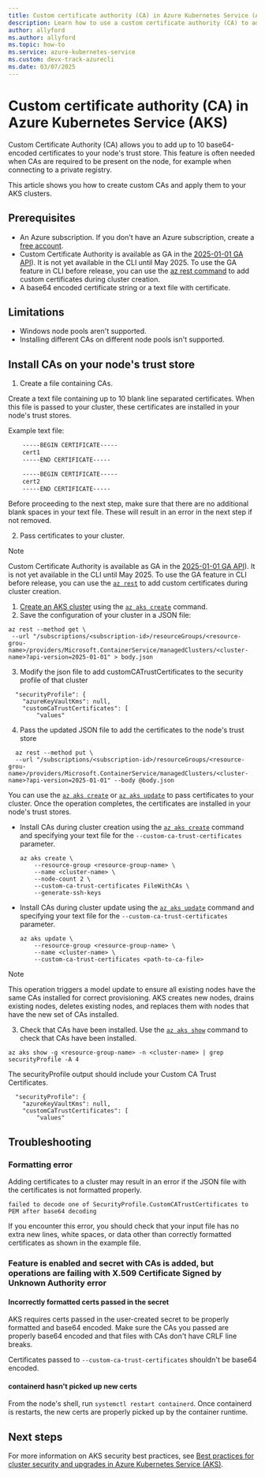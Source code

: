```yaml
---
title: Custom certificate authority (CA) in Azure Kubernetes Service (AKS)
description: Learn how to use a custom certificate authority (CA) to add certificates to your nodes in an Azure Kubernetes Service (AKS) cluster.
author: allyford
ms.author: allyford
ms.topic: how-to
ms.service: azure-kubernetes-service
ms.custom: devx-track-azurecli
ms.date: 03/07/2025
---
```


# Custom certificate authority (CA) in Azure Kubernetes Service (AKS)

Custom Certificate Authority (CA) allows you to add up to 10 base64-encoded certificates to your node's trust store. This feature is often needed when CAs are required to be present on the node, for example when connecting to a private registry.  

This article shows you how to create custom CAs and apply them to your AKS clusters. 

## Prerequisites

* An Azure subscription. If you don't have an Azure subscription, create a [free account](https://azure.microsoft.com/free).
* Custom Certificate Authority is available as GA in the [2025-01-01 GA API](https://learn.microsoft.com/rest/api/aks/managed-clusters/create-or-update?view=rest-aks-2025-01-01&tabs=HTTP#create-managed-cluster-with-custom-ca-trust-certificates:~:text=%2215m%22%0A%20%20%20%20%7D%0A%20%20%7D%0A%7D-,Create%20Managed%20Cluster%20with%20Custom%20CA%20Trust%20Certificates,-Sample%20request)). It is not yet available in the CLI until May 2025. To use the GA feature in CLI before release, you can use the [az rest command](https://learn.microsoft.com/cli/azure/reference-index?view=azure-cli-latest#az-rest) to add custom certificates during cluster creation.
* A base64 encoded certificate string or a text file with certificate.

## Limitations

* Windows node pools aren't supported.
* Installing different CAs on different node pools isn't supported.

## Install CAs on your node's trust store

1. Create a file containing CAs.

Create a text file containing up to 10 blank line separated certificates. When this file is passed to your cluster, these certificates are installed in your node's trust stores.

Example text file:

```txt
    -----BEGIN CERTIFICATE-----
    cert1
    -----END CERTIFICATE-----

    -----BEGIN CERTIFICATE-----
    cert2
    -----END CERTIFICATE-----
 ```

Before proceeding to the next step, make sure that there are no additional blank spaces in your text file. These will result in an error in the next step if not removed.

2. Pass certificates to your cluster.

 > [!NOTE]
 > Custom Certificate Authority is available as GA in the [2025-01-01 GA API](https://learn.microsoft.com/rest/api/aks/managed-clusters/create-or-update?view=rest-aks-2025-01-01&tabs=HTTP#create-managed-cluster-with-custom-ca-trust-certificates:~:text=%2215m%22%0A%20%20%20%20%7D%0A%20%20%7D%0A%7D-,Create%20Managed%20Cluster%20with%20Custom%20CA%20Trust%20Certificates,-Sample%20request)). It is not yet available in the CLI until May 2025. To use the GA feature in CLI before release, you can use the [`az rest`][az-rest] to add custom certificates during cluster creation.

 1. [Create an AKS cluster][aks-quickstart-cli] using the [`az aks create`][az-aks-create] command.
 2. Save the configuration of your cluster in a JSON file:
 ```azurecli-interactive
 az rest --method get \
  --url "/subscriptions/<subscription-id>/resourceGroups/<resource-grou-name>/providers/Microsoft.ContainerService/managedClusters/<cluster-name>?api-version=2025-01-01" > body.json
```
  3. Modify the json file to add customCATrustCertificates to the security profile of that cluster
```
  "securityProfile": {
    "azureKeyVaultKms": null,
    "customCaTrustCertificates": [
        "values"
```
  4. Pass the updated JSON file to add the certificates to the node's trust store
```azurecli-interactive
  az rest --method put \
  --url "/subscriptions/<subscription-id>/resourceGroups/<resource-grou-name>/providers/Microsoft.ContainerService/managedClusters/<cluster-name>?api-version=2025-01-01" --body @body.json
```

You can use the [`az aks create`][az-aks-create] or [`az aks update`][az-aks-update] to pass certificates to your cluster. Once the operation completes, the certificates are installed in your node's trust stores.

* Install CAs during cluster creation using the [`az aks create`][az-aks-create] command and specifying your text file for the `--custom-ca-trust-certificates` parameter.

    ```azurecli-interactive
    az aks create \
        --resource-group <resource-group-name> \
        --name <cluster-name> \
        --node-count 2 \
        --custom-ca-trust-certificates FileWithCAs \
        --generate-ssh-keys
    ```

* Install CAs during cluster update using the [`az aks update`][az-aks-update] command and specifying your text file for the `--custom-ca-trust-certificates` parameter.

    ```azurecli-interactive
    az aks update \
        --resource-group <resource-group-name> \
        --name <cluster-name> \
        --custom-ca-trust-certificates <path-to-ca-file>
    ```
 > [!NOTE]
 > This operation triggers a model update to ensure all existing nodes have the same CAs installed for correct provisioning. AKS creates new nodes, drains existing nodes, deletes existing nodes, and replaces them with nodes that have the new set of CAs installed.

3. Check that CAs have been installed.
 Use the [`az aks show`][az-aks-show] command to check that CAs have been installed. 

```azurecli-interactive
az aks show -g <resource-group-name> -n <cluster-name> | grep securityProfile -A 4
```
The securityProfile output should include your Custom CA Trust Certificates.


```output
  "securityProfile": {
    "azureKeyVaultKms": null,
    "customCaTrustCertificates": [
        "values"
```

## Troubleshooting

### Formatting error

Adding certificates to a cluster may result in an error if the JSON file with the certificates is not formatted properly.

```
failed to decode one of SecurityProfile.CustomCATrustCertificates to PEM after base64 decoding
```
If you encounter this error, you should check that your input file has no extra new lines, white spaces, or data other than correctly formatted certificates as shown in the example file.

### Feature is enabled and secret with CAs is added, but operations are failing with X.509 Certificate Signed by Unknown Authority error

#### Incorrectly formatted certs passed in the secret
AKS requires certs passed in the user-created secret to be properly formatted and base64 encoded. Make sure the CAs you passed are properly base64 encoded and that files with CAs don't have CRLF line breaks.

Certificates passed to ```--custom-ca-trust-certificates``` shouldn't be base64 encoded.

#### containerd hasn't picked up new certs
From the node's shell, run ```systemctl restart containerd```. Once containerd is restarts, the new certs are properly picked up by the container runtime.

## Next steps

For more information on AKS security best practices, see [Best practices for cluster security and upgrades in Azure Kubernetes Service (AKS)][aks-best-practices-security-upgrades].

<!-- LINKS INTERNAL -->
[aks-best-practices-security-upgrades]: operator-best-practices-cluster-security.md
[aks-quickstart-cli]: quick-kubernetes-deploy-cli.md
[azure-cli-install]: /cli/azure/install-azure-cli
[az-aks-create]: /cli/azure/aks#az-aks-create
[az-aks-update]: /cli/azure/aks#az-aks-update
[az-aks-nodepool-add]: /cli/azure/aks#az-aks-nodepool-add
[az-aks-nodepool-update]: /cli/azure/aks#az-aks-update
[az-extension-add]: /cli/azure/extension#az-extension-add
[az-extension-update]: /cli/azure/extension#az-extension-update
[az-feature-show]: /cli/azure/feature#az-feature-show
[az-aks-show]: /cli/azure/aks#az-aks-show
[az-rest]: /cli/azure/reference-index?view=azure-cli-latest#az-rest
[install-azure-cli]:  /cli/azure/install-azure-cli
[az-feature-register]: /cli/azure/feature#az-feature-register
[az-provider-register]: /cli/azure/provider#az-provider-register
[kubernetes-secrets]: https://kubernetes.io/docs/concepts/configuration/secret/
